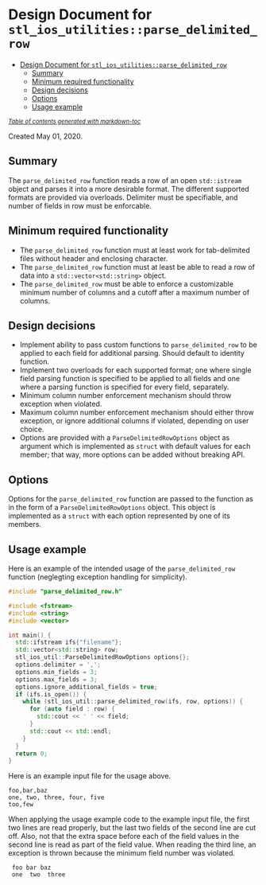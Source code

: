 # Design Document for `stl_ios_utilities::parse_delimited_row`

- [Design Document for `stl_ios_utilities::parse_delimited_row`](#design-document-for--stl-ios-utilities--parse-delimited-row-)
  * [Summary](#summary)
  * [Minimum required functionality](#minimum-required-functionality)
  * [Design decisions](#design-decisions)
  * [Options](#options)
  * [Usage example](#usage-example)

<small><i><a href='http://ecotrust-canada.github.io/markdown-toc/'>Table of contents generated with markdown-toc</a></i></small>


Created May 01, 2020.

## Summary

The `parse_delimited_row` function reads a row of an open `std::istream` object
and parses it into a more desirable format. The different supported formats are
provided via overloads. Delimiter must be specifiable, and number of fields in
row must be enforcable.

## Minimum required functionality

* The `parse_delimited_row` function must at least work for tab-delimited files
  without header and enclosing character.
* The `parse_delimited_row` function must at least be able to read a row of data
  into a `std::vector<std::string>` object.
* The `parse_delimited_row` must be able to enforce a customizable minimum
  number of columns and a cutoff after a maximum number of columns.

## Design decisions

* Implement ability to pass custom functions to `parse_delimited_row` to be
  applied to each field for additional parsing. Should default to identity
  function.
* Implement two overloads for each supported format; one where single field
  parsing function is specified to be applied to all fields and one where a
  parsing function is specified for every field, separately.
* Minimum column number enforcement mechanism should throw exception when
  violated.
* Maximum column number enforcement mechanism should either throw exception, or
  ignore additional columns if violated, depending on user choice.
* Options are provided with a `ParseDelimitedRowOptions` object as argument
  which is implemented as `struct` with default values for each member; that
  way, more options can be added without breaking API.

## Options

Options for the `parse_delimited_row` function are passed to the function as in
the form of a `ParseDelimitedRowOptions` object. This object is implemented as a
`struct` with each option represented by one of its members.

## Usage example
Here is an example of the intended usage of the `parse_delimited_row` function
(neglegting exception handling for simplicity).
```C++
#include "parse_delimited_row.h"

#include <fstream>
#include <string>
#include <vector>

int main() {
  std::ifstream ifs{"filename"};
  std::vector<std::string> row;
  stl_ios_util::ParseDelimitedRowOptions options{};
  options.delimiter = ',';
  options.min_fields = 3;
  options.max_fields = 3;
  options.ignore_additional_fields = true;
  if (ifs.is_open()) {
    while (stl_ios_util::parse_delimited_row(ifs, row, options)) {
      for (auto field : row) {
        std::cout << ' ' << field;
      }
      std::cout << std::endl;
    }
  }
  return 0;
}
```

Here is an example input file for the usage above.
```
foo,bar,baz
one, two, three, four, five
too,few
```

When applying the usage example code to the example input file, the first two
lines are read properly, but the last two fields of the second line are cut off.
Also, not that the extra space before each of the field values in the second
line is read as part of the field value. When reading the third line, an
exception is thrown because the minimum field number was violated.
```
 foo bar baz
 one  two  three

```